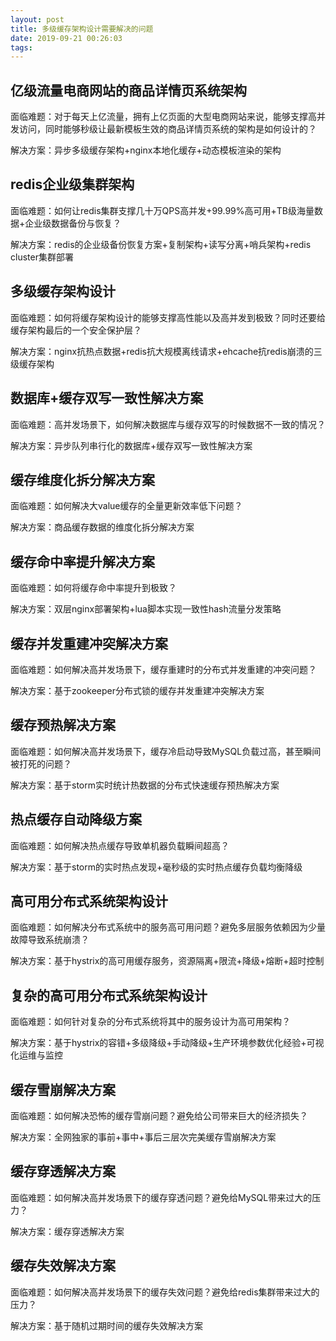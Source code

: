 ```yaml
---
layout: post
title: 多级缓存架构设计需要解决的问题
date: 2019-09-21 00:26:03
tags:
---
```

## 亿级流量电商网站的商品详情页系统架构

面临难题：对于每天上亿流量，拥有上亿页面的大型电商网站来说，能够支撑高并发访问，同时能够秒级让最新模板生效的商品详情页系统的架构是如何设计的？

解决方案：异步多级缓存架构+nginx本地化缓存+动态模板渲染的架构

## redis企业级集群架构

面临难题：如何让redis集群支撑几十万QPS高并发+99.99%高可用+TB级海量数据+企业级数据备份与恢复？

解决方案：redis的企业级备份恢复方案+复制架构+读写分离+哨兵架构+redis cluster集群部署

## 多级缓存架构设计

面临难题：如何将缓存架构设计的能够支撑高性能以及高并发到极致？同时还要给缓存架构最后的一个安全保护层？

解决方案：nginx抗热点数据+redis抗大规模离线请求+ehcache抗redis崩溃的三级缓存架构

## 数据库+缓存双写一致性解决方案

面临难题：高并发场景下，如何解决数据库与缓存双写的时候数据不一致的情况？

解决方案：异步队列串行化的数据库+缓存双写一致性解决方案

## 缓存维度化拆分解决方案

面临难题：如何解决大value缓存的全量更新效率低下问题？

解决方案：商品缓存数据的维度化拆分解决方案

## 缓存命中率提升解决方案

面临难题：如何将缓存命中率提升到极致？

解决方案：双层nginx部署架构+lua脚本实现一致性hash流量分发策略

## 缓存并发重建冲突解决方案

面临难题：如何解决高并发场景下，缓存重建时的分布式并发重建的冲突问题？

解决方案：基于zookeeper分布式锁的缓存并发重建冲突解决方案

## 缓存预热解决方案

面临难题：如何解决高并发场景下，缓存冷启动导致MySQL负载过高，甚至瞬间被打死的问题？

解决方案：基于storm实时统计热数据的分布式快速缓存预热解决方案

## 热点缓存自动降级方案

面临难题：如何解决热点缓存导致单机器负载瞬间超高？

解决方案：基于storm的实时热点发现+毫秒级的实时热点缓存负载均衡降级

## 高可用分布式系统架构设计

面临难题：如何解决分布式系统中的服务高可用问题？避免多层服务依赖因为少量故障导致系统崩溃？

解决方案：基于hystrix的高可用缓存服务，资源隔离+限流+降级+熔断+超时控制

## 复杂的高可用分布式系统架构设计

面临难题：如何针对复杂的分布式系统将其中的服务设计为高可用架构？

解决方案：基于hystrix的容错+多级降级+手动降级+生产环境参数优化经验+可视化运维与监控

## 缓存雪崩解决方案

面临难题：如何解决恐怖的缓存雪崩问题？避免给公司带来巨大的经济损失？

解决方案：全网独家的事前+事中+事后三层次完美缓存雪崩解决方案

## 缓存穿透解决方案

面临难题：如何解决高并发场景下的缓存穿透问题？避免给MySQL带来过大的压力？

解决方案：缓存穿透解决方案

## 缓存失效解决方案

面临难题：如何解决高并发场景下的缓存失效问题？避免给redis集群带来过大的压力？

解决方案：基于随机过期时间的缓存失效解决方案
